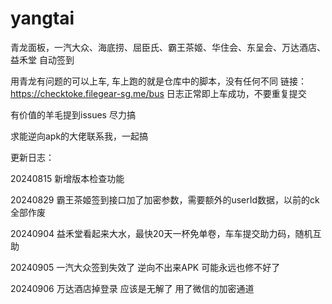 # yangtai
青龙面板，一汽大众、海底捞、屈臣氏、霸王茶姬、华住会、东呈会、万达酒店、益禾堂 自动签到

用青龙有问题的可以上车, 车上跑的就是仓库中的脚本，没有任何不同 链接：https://checktoke.filegear-sg.me/bus  日志正常即上车成功，不要重复提交

有价值的羊毛提到issues 尽力搞

求能逆向apk的大佬联系我，一起搞


更新日志：

20240815 新增版本检查功能

20240829 霸王茶姬签到接口加了加密参数，需要额外的userId数据，以前的ck全部作废

20240904 益禾堂看起来大水，最快20天一杯免单卷，车车提交助力码，随机互助

20240905 一汽大众签到失效了 逆向不出来APK 可能永远也修不好了

20240906 万达酒店掉登录 应该是无解了 用了微信的加密通道
